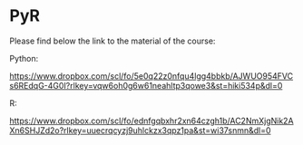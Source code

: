 # PyR

Please find below the link to the material of the course:

Python:

https://www.dropbox.com/scl/fo/5e0q22z0nfqu4lgg4bbkb/AJWUO954FVCs6REdqG-4G0I?rlkey=vqw6oh0g6w61neahltp3qowe3&st=hiki534p&dl=0

R:

https://www.dropbox.com/scl/fo/ednfgqbxhr2xn64czgh1b/AC2NmXjgNik2AXn6SHJZd2o?rlkey=uuecrqcyzj9uhlckzx3qpz1pa&st=wi37snmn&dl=0
